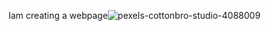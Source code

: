 Iam creating a webpage![pexels-cottonbro-studio-4088009](https://github.com/Satyavenich/example/assets/153258019/349f7c72-fc1c-44ab-a9eb-66a09f9e885b)
